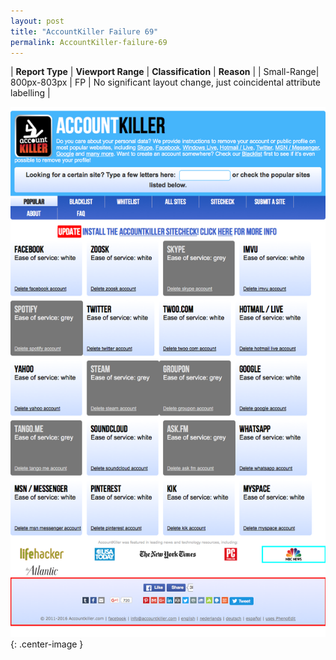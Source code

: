 ```yaml
---
layout: post
title: "AccountKiller Failure 69"
permalink: AccountKiller-failure-69
---
```

| **Report Type** | **Viewport Range** | **Classification** | **Reason** |
| Small-Range| 800px-803px | FP | No significant layout change, just coincidental attribute labelling | 

![Screenshot of the fault](../assets/images/AccountKiller/fault69/smallrangeWidth801.png){: .center-image }